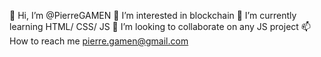 👋 Hi, I’m @PierreGAMEN
👀 I’m interested in blockchain
🌱 I’m currently learning HTML/ CSS/ JS
💞️ I’m looking to collaborate on any JS project
📫 How to reach me pierre.gamen@gmail.com

